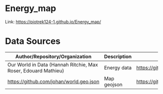 # Energy_map
 Link: https://piotrek124-1.github.io/Energy_map/
 # Data Sources
 Author/Repository/Organization | Description | Link | License
 -------|-----------------------|-------------|------|
 Our World in Data (Hannah Ritchie, Max Roser, Edouard Mathieu) | Energy data | https://github.com/owid/energy-data | https://github.com/owid/energy-data#license
 https://github.com/johan/world.geo.json | Map geojson | https://github.com/johan/world.geo.json | https://github.com/johan/world.geo.json/blob/master/UNLICENSE

